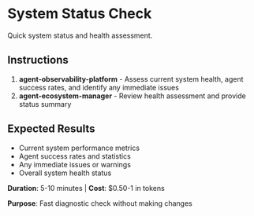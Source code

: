 # System Status Check

Quick system status and health assessment.

## Instructions

1. **agent-observability-platform** - Assess current system health, agent success rates, and identify any immediate issues
2. **agent-ecosystem-manager** - Review health assessment and provide status summary

## Expected Results
- Current system performance metrics
- Agent success rates and statistics  
- Any immediate issues or warnings
- Overall system health status

**Duration**: 5-10 minutes | **Cost**: $0.50-1 in tokens

**Purpose**: Fast diagnostic check without making changes